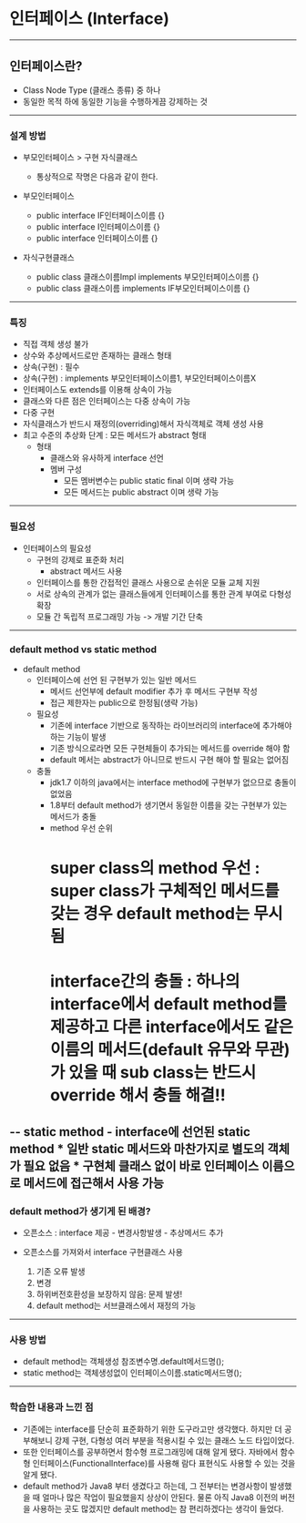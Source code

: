 # 인터페이스 (Interface)

-------------
## 인터페이스란?

* Class Node Type (클래스 종류) 중 하나
* 동일한 목적 하에 동일한 기능을 수행하게끔 강제하는 것

-------------
### 설계 방법

- 부모인터페이스 > 구현 자식클래스
	- 통상적으로 작명은 다음과 같이 한다.
- 부모인터페이스
	- public interface IF인터페이스이름 {}
	- public interface I인터페이스이름  {}
	- public interface 인터페이스이름   {}

- 자식구현클래스
	- public class 클래스이름Impl implements 부모인터페이스이름 {}
	- public class 클래스이름 implements IF부모인터페이스이름 {}

-------------
### 특징

- 직접 객체 생성 불가
- 상수와 추상메서드로만 존재하는 클래스 형태
- 상속(구현) : 필수
- 상속(구현) : implements 부모인터페이스이름1, 부모인터페이스이름X
- 인터페이스도 extends를 이용해 상속이 가능
- 클래스와 다른 점은 인터페이스는 다중 상속이 가능
- 다중 구현
- 자식클래스가 반드시 재정의(overriding)해서 자식객체로 객체 생성 사용
- 최고 수준의 추상화 단계 : 모든 메서드가 abstract 형태
	- 형태
		* 클래스와 유사하게 interface 선언
		* 멤버 구성
			* 모든 멤버변수는 public static final 이며 생략 가능
			* 모든 메서드는 public abstract 이며 생략 가능

-------------
### 필요성	
	
- 인터페이스의 필요성
	- 구현의 강제로 표준화 처리
		* abstract 메서드 사용
	- 인터페이스를 통한 간접적인 클래스 사용으로 손쉬운 모듈 교체 지원
	- 서로 상속의 관계가 없는 클래스들에게 인터페이스를 통한 관계 부여로 다형성 확장
	- 모듈 간 독립적 프로그래밍 가능 -> 개발 기간 단축

-------------
### default method vs static method

- default method
	- 인터페이스에 선언 된 구현부가 있는 일반 메서드
		* 메서드 선언부에 default modifier 추가 후 메서드 구현부 작성
		- 접근 제한자는 public으로 한정됨(생략 가능)
	- 필요성
		* 기존에 interface 기반으로 동작하는 라이브러리의 interface에 추가해야 하는 기능이 발생
		* 기존 방식으로라면 모든 구현체들이 추가되는 메서드를 override 해야 함
		* default 메서는 abstract가 아니므로 반드시 구현 해야 할 필요는 없어짐
	- 충돌
		* jdk1.7 이하의 java에서는 interface method에 구현부가 없으므로 충돌이 없었음
		* 1.8부터 default method가 생기면서 동일한 이름을 갖는 구현부가 있는 메서드가 충돌
		* method 우선 순위
			# super class의 method 우선 : super class가 구체적인 메서드를 갖는 경우 default method는 무시됨
			# interface간의 충돌 : 하나의 interface에서 default method를 제공하고 다른 interface에서도 같은 이름의 메서드(default 유무와 무관)가 있을 때 sub class는 반드시 override 해서 충돌 해결!!
								
-- static method
	- interface에 선언된 static method
		* 일반 static 메서드와 마찬가지로 별도의 객체가 필요 없음
		* 구현체 클래스 없이 바로 인터페이스 이름으로 메서드에 접근해서 사용 가능
-------------
### default method가 생기게 된 배경?

- 오픈소스 : interface 제공
		- 변경사항발생
		- 추상메서드 추가
		
- 오픈소스를 가져와서 interface 구현클래스 사용
	1. 기존 오류 발생
	2. 변경
	3. 하위버전호환성을 보장하지 않음: 문제 발생!
	4. default method는 서브클래스에서 재정의 가능


-------------
### 사용 방법

- default method는 객체생성 참조변수명.default메서드명();
- static method는 객체생성없이 인터페이스이름.static메서드명();

-------------
### 학습한 내용과 느낀 점

- 기존에는 interface를 단순히 표준화하기 위한 도구라고만 생각했다. 하지만 더 공부해보니 강제 구현, 다형성 여러 부분을 적용시킬 수 있는 클래스 노드 타입이었다.
- 또한 인터페이스를 공부하면서 함수형 프로그래밍에 대해 알게 됐다. 자바에서 함수형 인터페이스(FunctionalInterface)를 사용해 람다 표현식도 사용할 수 있는 것을 알게 됐다.
- default method가 Java8 부터 생겼다고 하는데, 그 전부터는 변경사항이 발생했을 때 얼마나 많은 작업이 필요했을지 상상이 안된다. 물론 아직 Java8 이전의 버전을 사용하는 곳도 많겠지만 default method는 참 편리하겠다는 생각이 들었다.